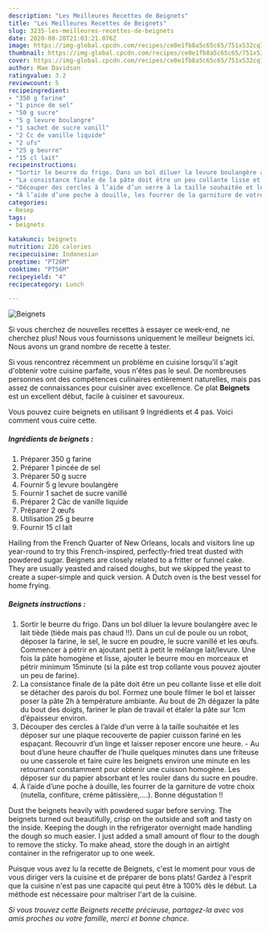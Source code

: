 ```yaml
---
description: "Les Meilleures Recettes de Beignets"
title: "Les Meilleures Recettes de Beignets"
slug: 3235-les-meilleures-recettes-de-beignets
date: 2020-08-28T21:03:21.076Z
image: https://img-global.cpcdn.com/recipes/ce0e1fb8a5c65c65/751x532cq70/beignets-photo-principale-de-la-recette.jpg
thumbnail: https://img-global.cpcdn.com/recipes/ce0e1fb8a5c65c65/751x532cq70/beignets-photo-principale-de-la-recette.jpg
cover: https://img-global.cpcdn.com/recipes/ce0e1fb8a5c65c65/751x532cq70/beignets-photo-principale-de-la-recette.jpg
author: Mae Davidson
ratingvalue: 3.2
reviewcount: 5
recipeingredient:
- "350 g farine"
- "1 pince de sel"
- "50 g sucre"
- "5 g levure boulangre"
- "1 sachet de sucre vanill"
- "2 Cc de vanille liquide"
- "2 ufs"
- "25 g beurre"
- "15 cl lait"
recipeinstructions:
- "Sortir le beurre du frigo. Dans un bol diluer la levure boulangère avec le lait tiède (tiède mais pas chaud !!). Dans un cul de poule ou un robot, déposer la farine, le sel, le sucre en poudre, le sucre vanillé et les œufs. Commencer à pétrir en ajoutant petit à petit le mélange lait/levure. Une fois la pâte homogène et lisse, ajouter le beurre mou en morceaux et pétrir minimum 15minute (si la pâte est trop collante vous pouvez ajouter un peu de farine)."
- "La consistance finale de la pâte doit être un peu collante lisse et elle doit se détacher des parois du bol. Formez une boule filmer le bol et laisser poser la pâte 2h à température ambiante. Au bout de 2h dégazer la pâte du bout des doigts, fariner le plan de travail et étaler la pâte sur 1cm d’épaisseur environ."
- "Découper des cercles à l’aide d’un verre à la taille souhaitée et les déposer sur une plaque recouverte de papier cuisson fariné en les espaçant. Recouvrir d’un linge et laisser reposer encore une heure.  Au bout d’une heure chauffer de l’huile quelques minutes dans une friteuse ou une casserole et faire cuire les beignets environ une minute en les retournant constamment pour obtenir une cuisson homogène. Les déposer sur du papier absorbant et les rouler dans du sucre en poudre."
- "À l’aide d’une poche à douille, les fourrer de la garniture de votre choix (nutella, confiture, crème pâtissière,....). Bonne dégustation !!"
categories:
- Resep
tags:
- beignets

katakunci: beignets 
nutrition: 226 calories
recipecuisine: Indonesian
preptime: "PT26M"
cooktime: "PT56M"
recipeyield: "4"
recipecategory: Lunch

---
```



![Beignets](https://img-global.cpcdn.com/recipes/ce0e1fb8a5c65c65/751x532cq70/beignets-photo-principale-de-la-recette.jpg)

Si vous cherchez de nouvelles recettes à essayer ce week-end, ne cherchez plus! Nous vous fournissons uniquement le meilleur beignets ici. Nous avons un grand nombre de recette à tester.

Si vous rencontrez récemment un problème en cuisine lorsqu'il s'agit d'obtenir votre cuisine parfaite, vous n'êtes pas le seul. De nombreuses personnes ont des compétences culinaires entièrement naturelles, mais pas assez de connaissances pour cuisiner avec excellence. Ce plat <strong> Beignets </strong> est un excellent début, facile à cuisiner et savoureux.

<!--inarticleads1-->

Vous pouvez cuire beignets en utilisant 9 Ingrédients et 4 pas. Voici comment vous cuire cette.

##### Ingrédients de beignets :

1. Préparer 350 g farine
1. Préparer 1 pincée de sel
1. Préparer 50 g sucre
1. Fournir 5 g levure boulangère
1. Fournir 1 sachet de sucre vanillé
1. Préparer 2 Càc de vanille liquide
1. Préparer 2 œufs
1. Utilisation 25 g beurre
1. Fournir 15 cl lait


Hailing from the French Quarter of New Orleans, locals and visitors line up year-round to try this French-inspired, perfectly-fried treat dusted with powdered sugar. Beignets are closely related to a fritter or funnel cake. They are usually yeasted and raised doughs, but we skipped the yeast to create a super-simple and quick version. A Dutch oven is the best vessel for home frying. 

<!--inarticleads2-->

##### Beignets instructions :

1. Sortir le beurre du frigo. Dans un bol diluer la levure boulangère avec le lait tiède (tiède mais pas chaud !!). Dans un cul de poule ou un robot, déposer la farine, le sel, le sucre en poudre, le sucre vanillé et les œufs. Commencer à pétrir en ajoutant petit à petit le mélange lait/levure. Une fois la pâte homogène et lisse, ajouter le beurre mou en morceaux et pétrir minimum 15minute (si la pâte est trop collante vous pouvez ajouter un peu de farine).
1. La consistance finale de la pâte doit être un peu collante lisse et elle doit se détacher des parois du bol. Formez une boule filmer le bol et laisser poser la pâte 2h à température ambiante. Au bout de 2h dégazer la pâte du bout des doigts, fariner le plan de travail et étaler la pâte sur 1cm d’épaisseur environ.
1. Découper des cercles à l’aide d’un verre à la taille souhaitée et les déposer sur une plaque recouverte de papier cuisson fariné en les espaçant. Recouvrir d’un linge et laisser reposer encore une heure.  - Au bout d’une heure chauffer de l’huile quelques minutes dans une friteuse ou une casserole et faire cuire les beignets environ une minute en les retournant constamment pour obtenir une cuisson homogène. Les déposer sur du papier absorbant et les rouler dans du sucre en poudre.
1. À l’aide d’une poche à douille, les fourrer de la garniture de votre choix (nutella, confiture, crème pâtissière,....). Bonne dégustation !!


Dust the beignets heavily with powdered sugar before serving. The beignets turned out beautifully, crisp on the outside and soft and tasty on the inside. Keeping the dough in the refrigerator overnight made handling the dough so much easier. I just added a small amount of flour to the dough to remove the sticky. To make ahead, store the dough in an airtight container in the refrigerator up to one week. 

<!--inarticleads1-->

<p>
Puisque vous avez lu la recette de Beignets, c'est le moment pour vous de vous diriger vers la cuisine et de préparer de bons plats! Gardez à l'esprit que la cuisine n'est pas une capacité qui peut être à 100% dès le début. La méthode est nécessaire pour maîtriser l'art de la cuisine.
</p>

<p>
<i>Si vous trouvez cette Beignets recette précieuse, partagez-la avec vos amis proches ou votre famille, merci et bonne chance.</i>
</p>
